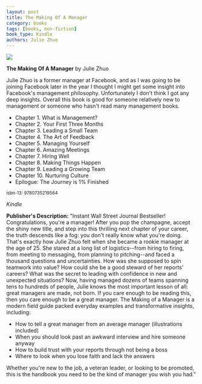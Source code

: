 ```yaml
---
layout: post
title: The Making Of A Manager
category: books
tags: [books, non-fiction]
book_type: Kindle
authors: Julie Zhuo
---
```


<img src="http://books.google.com/books/content?id=iblMDwAAQBAJ&printsec=frontcover&img=1&zoom=1&edge=curl&source=gbs_api"/>

**The Making Of A Manager** by Julie Zhuo

Julie Zhuo is a former manager at Facebook, and as I was going to be joining Facebook
later in the year I thought I might get some insight into Facebook's management
philosophy. Unfortunately I don't think I got any deep insights. Overall this book
is good for someone relatively new to management or someone who hasn't read many
management books.

- Chapter 1. What is Management?
- Chapter 2. Your First Three Months
- Chapter 3. Leading a Small Team
- Chapter 4. The Art of Feedback
- Chapter 5. Managing Yourself
- Chapter 6. Amazing Meetings
- Chapter 7. Hiring Well
- Chapter 8. Making Things Happen
- Chapter 9. Leading a Growing Team
- Chapter 10. Nurturing Culture
- Epilogue: The Journey is 1% Finished

<sup>isbn-13: 9780735219564</sup>

*Kindle*

**Publisher's Description:**
"Instant Wall Street Journal Bestseller! Congratulations, you're a manager!
After you pop the champagne, accept the shiny new title, and step into this
thrilling next chapter of your career, the truth descends like a fog: you
don't really know what you're doing. That's exactly how Julie Zhuo felt
when she became a rookie manager at the age of 25. She stared at a long
list of logistics--from hiring to firing, from meeting to messaging, from
planning to pitching--and faced a thousand questions and uncertainties. How
was she supposed to spin teamwork into value? How could she be a good
steward of her reports' careers? What was the secret to leading with
confidence in new and unexpected situations? Now, having managed dozens of
teams spanning tens to hundreds of people, Julie knows the most important
lesson of all: great managers are made, not born. If you care enough to be
reading this, then you care enough to be a great manager. The Making of a
Manager is a modern field guide packed everyday examples and transformative
insights, including:
* How to tell a great manager from an average manager
(illustrations included)
* When you should look past an awkward interview
and hire someone anyway
* How to build trust with your reports through not
being a boss
* Where to look when you lose faith and lack the answers

Whether you're new to the job, a veteran leader, or looking to be promoted,
this is the handbook you need to be the kind of manager you wish you had."
